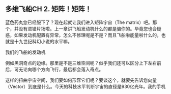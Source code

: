 ## 多维飞船CH 2. 矩阵！矩阵！

蓝色药丸您已经服下了？现在起就让我们进入矩阵宇宙（The matrix）吧。那个，并没有进错片场啦。上一章讲飞船发动机什么的都是骗你的。毕竟您也会疑惑，如果发动机配置有异常，怎么不修理呢是不是？而且飞船啦能量啦什么的，也就是十九世纪科幻小说的水平嘛。

我们的飞船的发动机

例如黑洞奇点的边缘。那里是不是三维空间呢？似乎我们还可以区分上下左右前后，可无论向哪个方向飞行，最后都会落入奇点。

这样的扭曲宇宙空间，我们要如何形容它们呢？要谈这个，就要先告诉您向量（Vector）到底是什么。今天的科技水平判断宇宙的直径是930亿光年。我的手机
